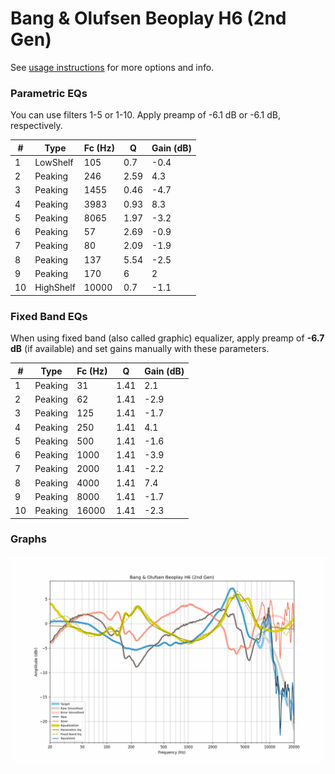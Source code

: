 # Bang & Olufsen Beoplay H6 (2nd Gen)
See [usage instructions](https://github.com/jaakkopasanen/AutoEq#usage) for more options and info.

### Parametric EQs
You can use filters 1-5 or 1-10. Apply preamp of -6.1 dB or -6.1 dB, respectively.

|   # | Type      |   Fc (Hz) |    Q |   Gain (dB) |
|-----|-----------|-----------|------|-------------|
|   1 | LowShelf  |       105 | 0.7  |        -0.4 |
|   2 | Peaking   |       246 | 2.59 |         4.3 |
|   3 | Peaking   |      1455 | 0.46 |        -4.7 |
|   4 | Peaking   |      3983 | 0.93 |         8.3 |
|   5 | Peaking   |      8065 | 1.97 |        -3.2 |
|   6 | Peaking   |        57 | 2.69 |        -0.9 |
|   7 | Peaking   |        80 | 2.09 |        -1.9 |
|   8 | Peaking   |       137 | 5.54 |        -2.5 |
|   9 | Peaking   |       170 | 6    |         2   |
|  10 | HighShelf |     10000 | 0.7  |        -1.1 |

### Fixed Band EQs
When using fixed band (also called graphic) equalizer, apply preamp of **-6.7 dB** (if available) and set gains manually with these parameters.

|   # | Type    |   Fc (Hz) |    Q |   Gain (dB) |
|-----|---------|-----------|------|-------------|
|   1 | Peaking |        31 | 1.41 |         2.1 |
|   2 | Peaking |        62 | 1.41 |        -2.9 |
|   3 | Peaking |       125 | 1.41 |        -1.7 |
|   4 | Peaking |       250 | 1.41 |         4.1 |
|   5 | Peaking |       500 | 1.41 |        -1.6 |
|   6 | Peaking |      1000 | 1.41 |        -3.9 |
|   7 | Peaking |      2000 | 1.41 |        -2.2 |
|   8 | Peaking |      4000 | 1.41 |         7.4 |
|   9 | Peaking |      8000 | 1.41 |        -1.7 |
|  10 | Peaking |     16000 | 1.41 |        -2.3 |

### Graphs
![](./Bang%20&%20Olufsen%20Beoplay%20H6%20(2nd%20Gen).png)

